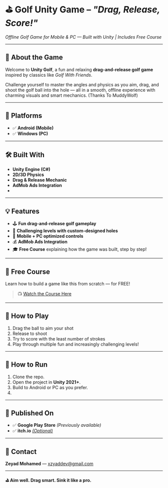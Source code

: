 # ⛳ Golf Unity Game – *"Drag, Release, Score!"*  
_Offline Golf Game for Mobile & PC — Built with Unity | Includes Free Course_

---

## 🧩 About the Game

Welcome to **Unity Golf**, a fun and relaxing **drag-and-release golf game** inspired by classics like _Golf With Friends_.

Challenge yourself to master the angles and physics as you aim, drag, and shoot the golf ball into the hole — all in a smooth, offline experience with charming visuals and smart mechanics. (Thanks To MuddyWolf)

---

## 📱 Platforms

- ✅ **Android (Mobile)**  
- ✅ **Windows (PC)**  

---

## 🛠️ Built With

- **Unity Engine (C#)**
- **2D/3D Physics**
- **Drag & Release Mechanic**
- **AdMob Ads Integration**
- 
---

## 💡 Features

- 🕹️ **Fun drag-and-release golf gameplay**
- 🧠 **Challenging levels with custom-designed holes**
- 📲 **Mobile + PC optimized controls**
- 💰 **AdMob Ads Integration**
- 🎓 **Free Course** explaining how the game was built, step by step!

---

## 🎥 Free Course

Learn how to build a game like this from scratch — for FREE!  
> 📺 [Watch the Course Here](https://youtube.com/@xzyad?si=FCmWf08qnlDgXE4t) 

---

## 📲 How to Play

1. Drag the ball to aim your shot  
2. Release to shoot  
3. Try to score with the least number of strokes  
4. Play through multiple fun and increasingly challenging levels!

---

## 🚀 How to Run

1. Clone the repo.
2. Open the project in **Unity 2021+**.
3. Build to Android or PC as you prefer.
4. 
---

## 🔗 Published On

- ✅ **Google Play Store** *(Previously available)*  
- ✅ **itch.io** *[(Optional)](https://xzyadx.itch.io/golf-challenge)*

---

## 📧 Contact

**Zeyad Mohamed** — [xzyaddev@gmail.com](mailto:xzyaddev@gmail.com)

---

**⛳ Aim well. Drag smart. Sink it like a pro.**
